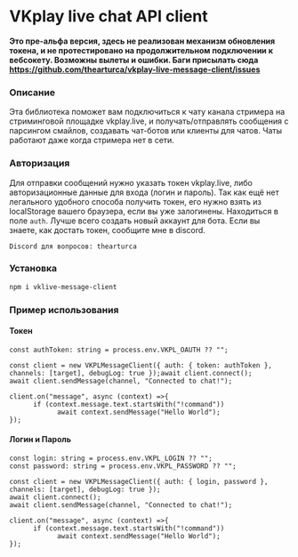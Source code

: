 # VKplay live chat API client

**Это пре-альфа версия, здесь не реализован механизм обновления токена, и не протестировано на продолжительном подключении к вебсокету. Возможны вылеты и ошибки. Баги присылать сюда https://github.com/thearturca/vkplay-live-message-client/issues**

### Описание

Эта библиотека поможет вам подключиться к чату канала стримера на стриминговой площадке vkplay.live, и получать/отправлять сообщения с парсингом смайлов, создавать чат-ботов или клиенты для чатов. Чаты работают даже когда стримера нет в сети.

### Авторизация
Для отправки сообщений нужно указать токен vkplay.live, либо авторизационные данные для входа (логин и пароль). 
Так как ещё нет легального удобного способа получить токен, его нужно взять из localStorage вашего браузера, если вы уже залогинены. Находиться в поле `auth`. Лучше всего создать новый аккаунт для бота. Если вы знаете, как достать токен, сообщите мне в discord. 

`Discord для вопросов: thearturca`

### Установка

```bash
npm i vklive-message-client
```

### Пример использования

#### Токен
```TS            
const authToken: string = process.env.VKPL_OAUTH ?? "";

const client = new VKPLMessageClient({ auth: { token: authToken }, channels: [target], debugLog: true });await client.connect();
await client.sendMessage(channel, "Connected to chat!");

client.on("message", async (context) =>{
      if (context.message.text.startsWith("!command"))
            await context.sendMessage("Hello World");
});
```

#### Логин и Пароль
```TS
const login: string = process.env.VKPL_LOGIN ?? "";
const password: string = process.env.VKPL_PASSWORD ?? "";

const client = new VKPLMessageClient({ auth: { login, password }, channels: [target], debugLog: true });
await client.connect();
await client.sendMessage(channel, "Connected to chat!");

client.on("message", async (context) =>{
      if (context.message.text.startsWith("!command"))
            await context.sendMessage("Hello World");
});
```
